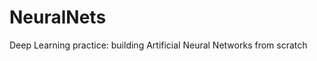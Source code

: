 # NeuralNets
Deep Learning practice: building Artificial Neural Networks from scratch
[](/KernelDensityPlotn200.gif)
